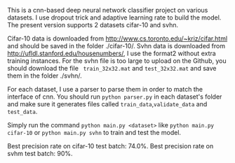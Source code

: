 This is a cnn-based deep neural network classifier project on various datasets. I use dropout trick and adaptive learning rate to build the model. The present version supports 2 datasets cifar-10 and svhn.

Cifar-10 data is downloaded from http://www.cs.toronto.edu/~kriz/cifar.html and should be saved in the folder ./cifar-10/. Svhn data is downloaded from http://ufldl.stanford.edu/housenumbers/, I use the format2 without extra training instances. For the svhn file is too large to upload on the Github, you should download the file `` train_32x32.mat`` and ``test_32x32.mat`` and save them in the folder ./svhn/. 

For each dataset, I use a parser to parse them in order to match the interface of cnn. You should run ``python parser.py`` in each dataset's folder and make sure it generates files called ``train_data``,``validate_data`` and ``test_data``.

Simply run the command ``python main.py <dataset>`` like ``python main.py cifar-10`` or ``python main.py svhn`` to train and test the model.

Best precision rate on cifar-10 test batch: 74.0%. Best precision rate on svhm test batch: 90%.

